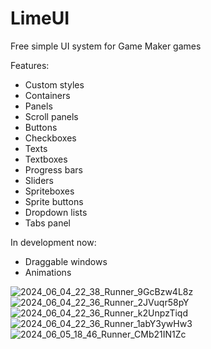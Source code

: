 # LimeUI
Free simple UI system for Game Maker games

Features:
- Custom styles
- Containers
- Panels
- Scroll panels
- Buttons
- Checkboxes
- Texts
- Textboxes
- Progress bars
- Sliders
- Spriteboxes
- Sprite buttons
- Dropdown lists
- Tabs panel

In development now:
- Draggable windows
- Animations

![2024_06_04_22_38_Runner_9GcBzw4L8z](https://github.com/Limekys/LimeUI/assets/58959645/ed9b095f-844e-400e-9106-f5134ade6fc8)
![2024_06_04_22_36_Runner_2JVuqr58pY](https://github.com/Limekys/LimeUI/assets/58959645/9148b8cd-1bee-4f5d-b814-4c3f4a6846bd)
![2024_06_04_22_36_Runner_k2UnpzTiqd](https://github.com/Limekys/LimeUI/assets/58959645/6a5ea4e0-328b-4c3c-a1a3-5bf7726f4194)
![2024_06_04_22_36_Runner_1abY3ywHw3](https://github.com/Limekys/LimeUI/assets/58959645/c67be10f-911c-42c8-96fb-83ad639be497)
![2024_06_05_18_46_Runner_CMb21IN1Zc](https://github.com/Limekys/LimeUI/assets/58959645/819f2999-4040-41a5-aa86-d43d8c5a2f58)
